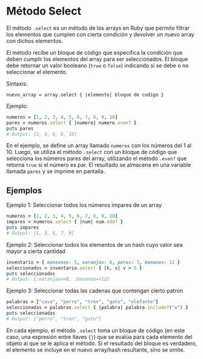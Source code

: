 # Método Select

El método `.select` es un método de los arrays en Ruby que permite filtrar los elementos que cumplen con cierta condición y devolver un nuevo array con dichos elementos.

El método recibe un bloque de código que especifica la condición que deben cumplir los elementos del array para ser seleccionados. El bloque debe retornar un valor booleano (`true` o `false`) indicando si se debe o no seleccionar el elemento.

Sintaxis:

```
nuevo_array = array.select { |elemento| bloque de codigo }
```

Ejemplo:

```ruby
numeros = [1, 2, 3, 4, 5, 6, 7, 8, 9, 10]
pares = numeros.select { |numero| numero.even? }
puts pares
# Output: [2, 4, 6, 8, 10]
```

En el ejemplo, se define un array llamado `numeros` con los números del 1 al 10. Luego, se utiliza el método `.select` con un bloque de código que selecciona los números pares del array, utilizando el método `.even?` que retorna `true` si el número es par. El resultado se almacena en una variable llamada `pares` y se imprime en pantalla.

## Ejemplos

Ejemplo 1: Seleccionar todos los números impares de un array

```ruby
numeros = [1, 2, 3, 4, 5, 6, 7, 8, 9, 10]
impares = numeros.select { |num| num.odd? }
puts impares
# Output: [1, 3, 5, 7, 9]
```

Ejemplo 2: Seleccionar todos los elementos de un hash cuyo valor sea mayor a cierta cantidad

```ruby
inventario = { manzanas: 5, naranjas: 8, peras: 3, bananas: 12 }
seleccionados = inventario.select { |k, v| v > 5 }
puts seleccionados
# Output: {:naranjas=>8, :bananas=>12}
```

Ejemplo 3: Seleccionar todas las cadenas que contengan cierto patrón

```ruby
palabras = ["casa", "perro", "tren", "gato", "elefante"]
seleccionadas = palabras.select { |palabra| palabra.include?("o") }
puts seleccionadas
# Output: ["perro", "tren", "gato"]
```

En cada ejemplo, el método `.select` toma un bloque de código (en este caso, una expresión entre llaves `{}`) que se evalúa para cada elemento del objeto al que se le aplica el método. Si el resultado del bloque es verdadero, el elemento se incluye en el nuevo array/hash resultante, sino se omite.